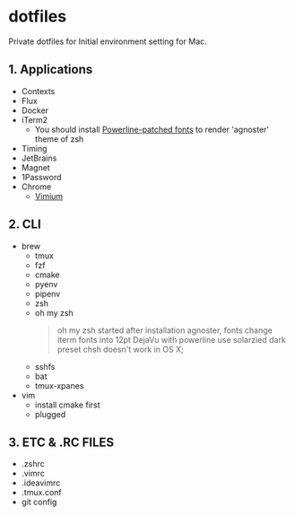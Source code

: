 # dotfiles
Private dotfiles for Initial environment setting for Mac.

## 1. Applications
* Contexts
* Flux
* Docker
* iTerm2
    * You should install [Powerline-patched fonts](https://github.com/powerline/powerline) to render 'agnoster' theme of zsh
* Timing
* JetBrains
* Magnet
* 1Password
* Chrome
    * [Vimium](https://vimium.github.io/)

## 2. CLI
* brew
    * tmux
    * fzf
    * cmake
    * pyenv
    * pipenv
    * zsh
    * oh my zsh
        >oh my zsh started after installation
        agnoster, fonts
        change iterm fonts into 12pt DejaVu with powerline
        use solarzied dark preset
        chsh doesn't work in OS X;
    * sshfs
    * bat
    * tmux-xpanes
* vim
    * install cmake first
    * plugged

## 3. ETC & .RC FILES
* .zshrc
* .vimrc
* .ideavimrc
* .tmux.conf
* git config
